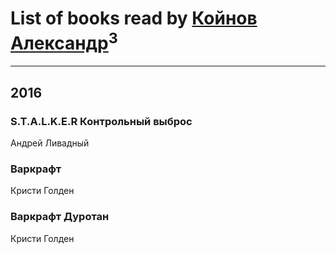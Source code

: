 # List of books read by [Койнов Александр](http://vk.com/id414040473)<sup>3</sup>
---

## 2016

### S.T.A.L.K.E.R Контрольный выброс
Андрей Ливадный


### Варкрафт
Кристи Голден


### Варкрафт Дуротан
Кристи Голден



